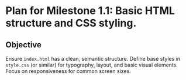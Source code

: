 # Plan for Milestone 1.1: Basic HTML structure and CSS styling.

## Objective
Ensure `index.html` has a clean, semantic structure. Define base styles in `style.css` (or similar) for typography, layout, and basic visual elements. Focus on responsiveness for common screen sizes.
